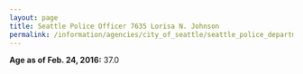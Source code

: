 ```yaml
---
layout: page
title: Seattle Police Officer 7635 Lorisa N. Johnson
permalink: /information/agencies/city_of_seattle/seattle_police_department/copbook/7635/
---
```


**Age as of Feb. 24, 2016:** 37.0
